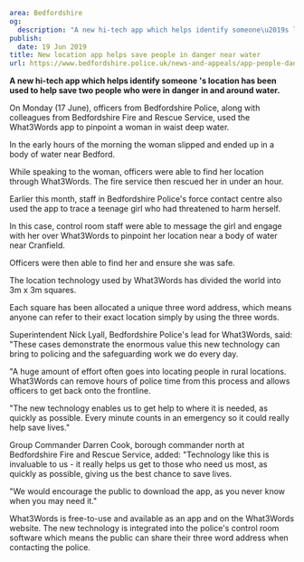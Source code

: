 ```yaml
area: Bedfordshire
og:
  description: "A new hi-tech app which helps identify someone\u2019s location has been used to help save two people who were in danger in and around water."
publish:
  date: 19 Jun 2019
title: New location app helps save people in danger near water
url: https://www.bedfordshire.police.uk/news-and-appeals/app-people-danger-water-jun2019
```

**A new hi-tech app which helps identify someone 's location has been used to help save two people who were in danger in and around water.**

On Monday (17 June), officers from Bedfordshire Police, along with colleagues from Bedfordshire Fire and Rescue Service, used the What3Words app to pinpoint a woman in waist deep water.

In the early hours of the morning the woman slipped and ended up in a body of water near Bedford.

While speaking to the woman, officers were able to find her location through What3Words. The fire service then rescued her in under an hour.

Earlier this month, staff in Bedfordshire Police's force contact centre also used the app to trace a teenage girl who had threatened to harm herself.

In this case, control room staff were able to message the girl and engage with her over What3Words to pinpoint her location near a body of water near Cranfield.

Officers were then able to find her and ensure she was safe.

The location technology used by What3Words has divided the world into 3m x 3m squares.

Each square has been allocated a unique three word address, which means anyone can refer to their exact location simply by using the three words.

Superintendent Nick Lyall, Bedfordshire Police's lead for What3Words, said: "These cases demonstrate the enormous value this new technology can bring to policing and the safeguarding work we do every day.

"A huge amount of effort often goes into locating people in rural locations. What3Words can remove hours of police time from this process and allows officers to get back onto the frontline.

"The new technology enables us to get help to where it is needed, as quickly as possible. Every minute counts in an emergency so it could really help save lives."

Group Commander Darren Cook, borough commander north at Bedfordshire Fire and Rescue Service, added: "Technology like this is invaluable to us - it really helps us get to those who need us most, as quickly as possible, giving us the best chance to save lives.

"We would encourage the public to download the app, as you never know when you may need it."

What3Words is free-to-use and available as an app and on the What3Words website. The new technology is integrated into the police's control room software which means the public can share their three word address when contacting the police.
